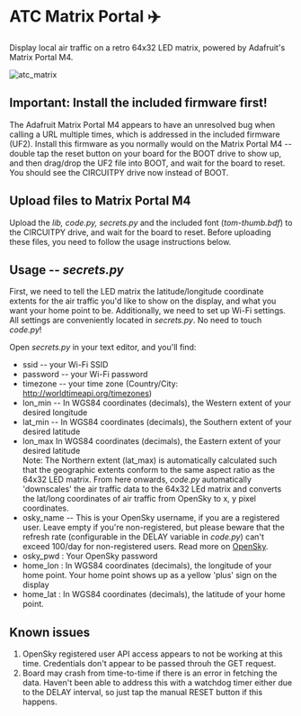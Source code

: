 # ATC Matrix Portal ✈️
Display local air traffic on a retro 64x32 LED matrix, powered by Adafruit's Matrix Portal M4.

![atc_matrix](https://user-images.githubusercontent.com/16847660/182083309-c92dc9a3-b443-4912-87bd-5bb552238625.png)

## Important: Install the included firmware first!
The Adafruit Matrix Portal M4 appears to have an unresolved bug when calling a URL multiple times, which is addressed in the included firmware (UF2). Install this firmware as you normally would on the Matrix Portal M4 -- double tap the reset button on your board for the BOOT drive to show up, and then drag/drop the UF2 file into BOOT, and wait for the board to reset. You should see the CIRCUITPY drive now instead of BOOT.

## Upload files to Matrix Portal M4
Upload the *lib, code.py, secrets.py* and the included font (*tom-thumb.bdf*) to the CIRCUITPY drive, and wait for the board to reset. Before uploading these files, you need to follow the usage instructions below.

## Usage -- *secrets.py*
First, we need to tell the LED matrix the latitude/longitude coordinate extents for the air traffic you'd like to show on the display, and what you want your home point to be. Additionally, we need to set up Wi-Fi settings. All settings are conveniently located in *secrets.py*. No need to touch *code.py*!

Open *secrets.py* in your text editor, and you'll find:
- ssid -- your Wi-Fi SSID
- password -- your Wi-Fi password
- timezone -- your time zone (Country/City: http://worldtimeapi.org/timezones)
- lon_min -- In WGS84 coordinates (decimals), the Western extent of your desired longitude  
- lat_min -- In WGS84 coordinates (decimals), the Southern extent of your desired latitude  
- lon_max In WGS84 coordinates (decimals), the Eastern extent of your desired latitude  
Note: The Northern extent (lat_max) is automatically calculated such that the geographic extents conform to the same aspect ratio as the 64x32 LED matrix. From here onwards, *code.py* automatically 'downscales' the air traffic data to the 64x32 LEd matrix and converts the lat/long coordinates of air traffic from OpenSky to x, y pixel coordinates.
- osky_name -- This is your OpenSky username, if you are a registered user. Leave empty if you're non-registered, but please beware that the refresh rate (configurable in the DELAY variable in *code.py*) can't exceed 100/day for non-registered users. Read more on [OpenSky](https://openskynetwork.github.io/opensky-api/rest.html).
- osky_pwd : Your OpenSky password
- home_lon : In WGS84 coordinates (decimals), the longitude of your home point. Your home point shows up as a yellow 'plus' sign on the display
- home_lat : In WGS84 coordinates (decimals), the latitude of your home point.

## Known issues
1. OpenSky registered user API access appears to not be working at this time. Credentials don't appear to be passed throuh the GET request.
2. Board may crash from time-to-time if there is an error in fetching the data. Haven't been able to address this with a watchdog timer either due to the DELAY interval, so just tap the manual RESET button if this happens.
